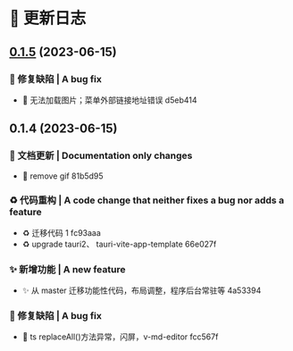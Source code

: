 # 📄 更新日志

## [0.1.5](///compare/v0.1.4...v0.1.5) (2023-06-15)

### 🐛 修复缺陷 | A bug fix

- :bug: 无法加载图片；菜单外部链接地址错误 d5eb414

## 0.1.4 (2023-06-15)

### 📝 文档更新 | Documentation only changes

- :memo: remove gif 81b5d95

### ♻️ 代码重构 | A code change that neither fixes a bug nor adds a feature

- :recycle: 迁移代码 1 fc93aaa
- :recycle: upgrade tauri2、 tauri-vite-app-template 66e027f

### ✨ 新增功能 | A new feature

- :sparkles: 从 master 迁移功能性代码，布局调整，程序后台常驻等 4a53394

### 🐛 修复缺陷 | A bug fix

- :bug: ts replaceAll()方法异常，闪屏，v-md-editor fcc567f
